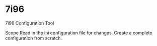 # 7i96
7i96 Configuration Tool

Scope
Read in the ini configuration file for changes.
Create a complete configuration from scratch.
